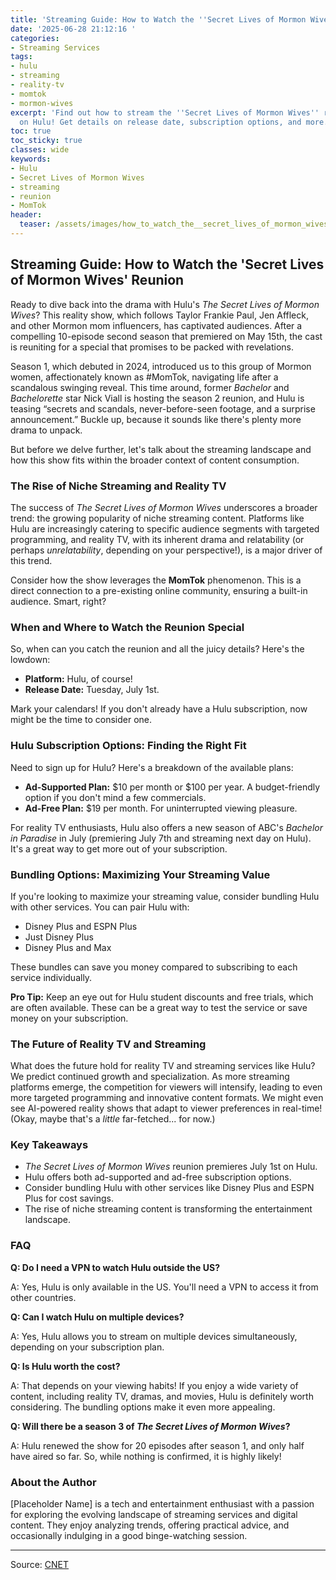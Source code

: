 ```yaml
---
title: 'Streaming Guide: How to Watch the ''Secret Lives of Mormon Wives'' Reunion'
date: '2025-06-28 21:12:16 '
categories:
- Streaming Services
tags:
- hulu
- streaming
- reality-tv
- momtok
- mormon-wives
excerpt: 'Find out how to stream the ''Secret Lives of Mormon Wives'' reunion special
  on Hulu! Get details on release date, subscription options, and more. #MomTok'
toc: true
toc_sticky: true
classes: wide
keywords:
- Hulu
- Secret Lives of Mormon Wives
- streaming
- reunion
- MomTok
header:
  teaser: /assets/images/how_to_watch_the__secret_lives_of_mormon_wives__re_20250628211216.jpg
---
```


## Streaming Guide: How to Watch the 'Secret Lives of Mormon Wives' Reunion

Ready to dive back into the drama with Hulu's *The Secret Lives of Mormon Wives*? This reality show, which follows Taylor Frankie Paul, Jen Affleck, and other Mormon mom influencers, has captivated audiences. After a compelling 10-episode second season that premiered on May 15th, the cast is reuniting for a special that promises to be packed with revelations.

Season 1, which debuted in 2024, introduced us to this group of Mormon women, affectionately known as #MomTok, navigating life after a scandalous swinging reveal. This time around, former *Bachelor* and *Bachelorette* star Nick Viall is hosting the season 2 reunion, and Hulu is teasing “secrets and scandals, never-before-seen footage, and a surprise announcement.” Buckle up, because it sounds like there's plenty more drama to unpack.

But before we delve further, let's talk about the streaming landscape and how this show fits within the broader context of content consumption.

### The Rise of Niche Streaming and Reality TV

The success of *The Secret Lives of Mormon Wives* underscores a broader trend: the growing popularity of niche streaming content. Platforms like Hulu are increasingly catering to specific audience segments with targeted programming, and reality TV, with its inherent drama and relatability (or perhaps *unrelatability*, depending on your perspective!), is a major driver of this trend. 

Consider how the show leverages the **MomTok** phenomenon. This is a direct connection to a pre-existing online community, ensuring a built-in audience. Smart, right?

### When and Where to Watch the Reunion Special

So, when can you catch the reunion and all the juicy details? Here's the lowdown:

*   **Platform:** Hulu, of course!
*   **Release Date:** Tuesday, July 1st.

Mark your calendars! If you don't already have a Hulu subscription, now might be the time to consider one.

### Hulu Subscription Options: Finding the Right Fit

Need to sign up for Hulu? Here's a breakdown of the available plans:

*   **Ad-Supported Plan:** $10 per month or $100 per year. A budget-friendly option if you don't mind a few commercials.
*   **Ad-Free Plan:** $19 per month. For uninterrupted viewing pleasure.

For reality TV enthusiasts, Hulu also offers a new season of ABC's *Bachelor in Paradise* in July (premiering July 7th and streaming next day on Hulu). It's a great way to get more out of your subscription.

### Bundling Options: Maximizing Your Streaming Value

If you're looking to maximize your streaming value, consider bundling Hulu with other services. You can pair Hulu with:

*   Disney Plus and ESPN Plus
*   Just Disney Plus
*   Disney Plus and Max

These bundles can save you money compared to subscribing to each service individually.

**Pro Tip:** Keep an eye out for Hulu student discounts and free trials, which are often available. These can be a great way to test the service or save money on your subscription.

### The Future of Reality TV and Streaming

What does the future hold for reality TV and streaming services like Hulu? We predict continued growth and specialization. As more streaming platforms emerge, the competition for viewers will intensify, leading to even more targeted programming and innovative content formats. We might even see AI-powered reality shows that adapt to viewer preferences in real-time! (Okay, maybe that's a *little* far-fetched... for now.)

### Key Takeaways

*   *The Secret Lives of Mormon Wives* reunion premieres July 1st on Hulu.
*   Hulu offers both ad-supported and ad-free subscription options.
*   Consider bundling Hulu with other services like Disney Plus and ESPN Plus for cost savings.
*   The rise of niche streaming content is transforming the entertainment landscape.

### FAQ

**Q: Do I need a VPN to watch Hulu outside the US?**

A: Yes, Hulu is only available in the US. You'll need a VPN to access it from other countries.

**Q: Can I watch Hulu on multiple devices?**

A: Yes, Hulu allows you to stream on multiple devices simultaneously, depending on your subscription plan.

**Q: Is Hulu worth the cost?**

A: That depends on your viewing habits! If you enjoy a wide variety of content, including reality TV, dramas, and movies, Hulu is definitely worth considering. The bundling options make it even more appealing.

**Q: Will there be a season 3 of *The Secret Lives of Mormon Wives*?**

A: Hulu renewed the show for 20 episodes after season 1, and only half have aired so far. So, while nothing is confirmed, it is highly likely!

### About the Author

[Placeholder Name] is a tech and entertainment enthusiast with a passion for exploring the evolving landscape of streaming services and digital content. They enjoy analyzing trends, offering practical advice, and occasionally indulging in a good binge-watching session.

---

Source: [CNET](https://www.cnet.com/tech/services-and-software/how-to-watch-the-secret-lives-of-mormon-wives-reunion/#ftag=CAD590a51e)